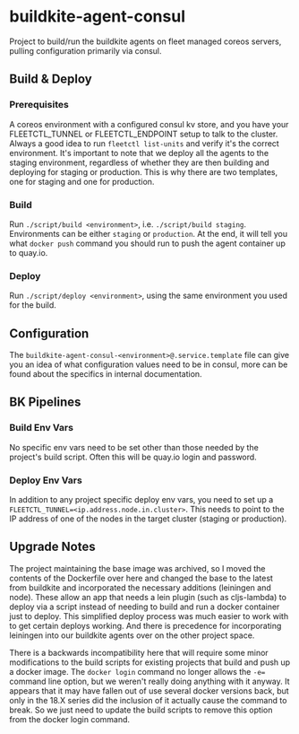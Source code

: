 # buildkite-agent-consul

Project to build/run the buildkite agents on fleet managed coreos servers, pulling
configuration primarily via consul.

## Build & Deploy

### Prerequisites

A coreos environment with a configured consul kv store, and you have your
FLEETCTL_TUNNEL or FLEETCTL_ENDPOINT setup to talk to the cluster. Always a good
idea to run `fleetctl list-units` and verify it's the correct environment. It's
important to note that we deploy all the agents to the staging environment,
regardless of whether they are then building and deploying for staging or
production. This is why there are two templates, one for staging and one for
production.

### Build

Run `./script/build <environment>`, i.e. `./script/build staging`. Environments
can be either `staging` or `production`.
At the end, it will tell you what `docker push` command you should run to push
the agent container up to quay.io.

### Deploy

Run `./script/deploy <environment>`, using the same environment you used for the
build.

## Configuration

The `buildkite-agent-consul-<environment>@.service.template` file can give you
an idea of what configuration values need to be in consul, more can be found
about the specifics in internal documentation.

## BK Pipelines

### Build Env Vars

No specific env vars need to be set other than those needed by the project's
build script. Often this will be quay.io login and password.

### Deploy Env Vars

In addition to any project specific deploy env vars, you need to set up a
`FLEETCTL_TUNNEL=<ip.address.node.in.cluster>`. This needs to point to the
IP address of one of the nodes in the target cluster (staging or production).


## Upgrade Notes

The project maintaining the base image was archived, so I moved the contents
of the Dockerfile over here and changed the base to the latest from buildkite
and incorporated the necessary additions (leiningen and node). These allow
an app that needs a lein plugin (such as cljs-lambda) to deploy via a script
instead of needing to build and run a docker container just to deploy. This
simplified deploy process was much easier to work with to get certain deploys
working. And there is precedence for incorporating leiningen into our
buildkite agents over on the other project space.

There is a backwards incompatibility here that will require some minor modifications
to the build scripts for existing projects that build and push up a docker image.
The `docker login` command no longer allows the `-e=` command line option, but we
weren't really doing anything with it anyway. It appears that it may have fallen out
of use several docker versions back, but only in the 18.X series did the inclusion
of it actually cause the command to break. So we just need to update the build
scripts to remove this option from the docker login command.
